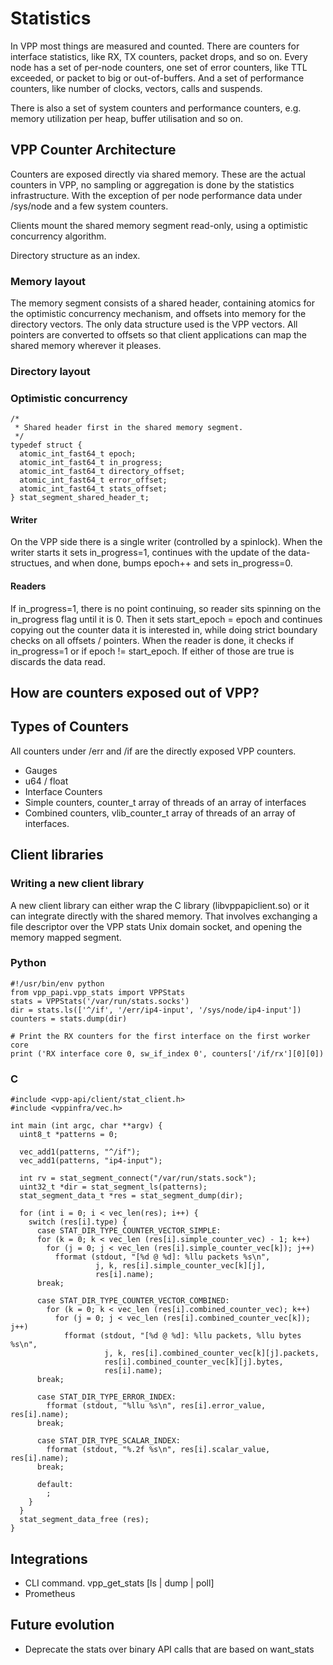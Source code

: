 # Statistics

In VPP most things are measured and counted. There are counters for interface statistics, like RX, TX counters, packet drops, and so on. Every node has a set of per-node counters, one set of error counters, like TTL exceeded, or packet to big or out-of-buffers. And a set of performance counters, like number of clocks, vectors, calls and suspends.

There is also a set of system counters and performance counters, e.g. memory utilization per heap, buffer utilisation and so on.

## VPP Counter Architecture

Counters are exposed directly via shared memory. These are the actual counters in VPP, no sampling or aggregation is done by the statistics infrastructure. With the exception of per node performance data under /sys/node and a few system counters.


Clients mount the shared memory segment read-only, using a optimistic concurrency algorithm.

Directory structure as an index.

### Memory layout

The memory segment consists of a shared header, containing atomics for the optimistic concurrency mechanism, and offsets into memory for the directory vectors. The only data structure used is the VPP vectors. All pointers are converted to offsets so that client applications can map the shared memory wherever it pleases.

### Directory layout

### Optimistic concurrency

```
/*
 * Shared header first in the shared memory segment.
 */
typedef struct {
  atomic_int_fast64_t epoch;
  atomic_int_fast64_t in_progress;
  atomic_int_fast64_t directory_offset;
  atomic_int_fast64_t error_offset;
  atomic_int_fast64_t stats_offset;
} stat_segment_shared_header_t;

```

#### Writer
On the VPP side there is a single writer (controlled by a spinlock). When the writer starts it sets in_progress=1, continues with the update of the data-structues, and when done, bumps epoch++ and sets in_progress=0.

#### Readers
If in_progress=1, there is no point continuing, so reader sits spinning on the in_progress flag until it is 0. Then it sets start_epoch = epoch and continues copying out the counter data it is interested in, while doing strict boundary checks on all offsets / pointers. When the reader is done, it checks if in_progress=1 or if epoch != start_epoch. If either of those are true is discards the data read.

## How are counters exposed out of VPP?

## Types of Counters

All counters under /err and /if are the directly exposed VPP counters.

* Gauges
* u64 / float
* Interface Counters
 * Simple counters, counter_t array of threads of an array of interfaces
 * Combined counters, vlib_counter_t array of threads of an array of interfaces.


## Client libraries
### Writing a new client library
A new client library can either wrap the C library (libvppapiclient.so) or it can integrate directly with the shared memory. That involves exchanging a file descriptor over the VPP stats Unix domain socket, and opening the memory mapped segment.

### Python

```
#!/usr/bin/env python
from vpp_papi.vpp_stats import VPPStats
stats = VPPStats('/var/run/stats.socks')
dir = stats.ls(['^/if', '/err/ip4-input', '/sys/node/ip4-input'])
counters = stats.dump(dir)

# Print the RX counters for the first interface on the first worker core
print ('RX interface core 0, sw_if_index 0', counters['/if/rx'][0][0])

```
### C
```
#include <vpp-api/client/stat_client.h>
#include <vppinfra/vec.h>

int main (int argc, char **argv) {
  uint8_t *patterns = 0;

  vec_add1(patterns, "^/if");
  vec_add1(patterns, "ip4-input");

  int rv = stat_segment_connect("/var/run/stats.sock");
  uint32_t *dir = stat_segment_ls(patterns);
  stat_segment_data_t *res = stat_segment_dump(dir);

  for (int i = 0; i < vec_len(res); i++) {
    switch (res[i].type) {
      case STAT_DIR_TYPE_COUNTER_VECTOR_SIMPLE:
      for (k = 0; k < vec_len (res[i].simple_counter_vec) - 1; k++)
        for (j = 0; j < vec_len (res[i].simple_counter_vec[k]); j++)
          fformat (stdout, "[%d @ %d]: %llu packets %s\n",
                   j, k, res[i].simple_counter_vec[k][j],
                   res[i].name);
      break;

      case STAT_DIR_TYPE_COUNTER_VECTOR_COMBINED:
        for (k = 0; k < vec_len (res[i].combined_counter_vec); k++)
          for (j = 0; j < vec_len (res[i].combined_counter_vec[k]); j++)
            fformat (stdout, "[%d @ %d]: %llu packets, %llu bytes %s\n",
                     j, k, res[i].combined_counter_vec[k][j].packets,
                     res[i].combined_counter_vec[k][j].bytes,
                     res[i].name);
      break;

      case STAT_DIR_TYPE_ERROR_INDEX:
        fformat (stdout, "%llu %s\n", res[i].error_value, res[i].name);
      break;

      case STAT_DIR_TYPE_SCALAR_INDEX:
        fformat (stdout, "%.2f %s\n", res[i].scalar_value, res[i].name);
      break;

      default:
        ;
    }
  }
  stat_segment_data_free (res);
}
```

## Integrations
* CLI command. vpp_get_stats [ls | dump | poll]
* Prometheus

## Future evolution
* Deprecate the stats over binary API calls that are based on want_stats
